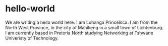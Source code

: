 # hello-world
We are writing a hello world here.
I am Luhanga PrinceIsca.
I am from the North West Province, in the city of Mahikeng in a small town of Lichtenburg.
I am currently based in Pretoria North studying Networking at Tshwane Univeristy of Technology.
